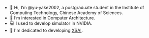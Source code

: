 - 👋 Hi, I’m @yu-yake2002, a postgraduate student in the Institute of Computing Technology, Chinese Academy of Sciences.
- 👀 I’m interested in Computer Architecture.
- 💻 I used to develop simulator in NVIDIA.
- 🌱 I'm dedicated to developing [XSAI](https://github.com/OpenXiangShan/XSAI).

<!---
yu-yake2002/yu-yake2002 is a ✨ special ✨ repository because its `README.md` (this file) appears on your GitHub profile.
You can click the Preview link to take a look at your changes.
--->
